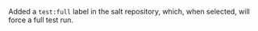 Added a `test:full` label in the salt repository, which, when selected, will force a full test run.

